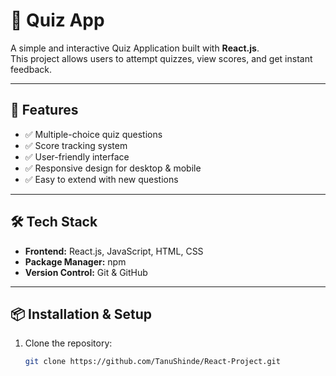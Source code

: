 # 🎯 Quiz App

A simple and interactive Quiz Application built with **React.js**.  
This project allows users to attempt quizzes, view scores, and get instant feedback.

---

## 🚀 Features
- ✅ Multiple-choice quiz questions  
- ✅ Score tracking system  
- ✅ User-friendly interface  
- ✅ Responsive design for desktop & mobile  
- ✅ Easy to extend with new questions  

---

## 🛠️ Tech Stack
- **Frontend:** React.js, JavaScript, HTML, CSS  
- **Package Manager:** npm  
- **Version Control:** Git & GitHub  

---

## 📦 Installation & Setup

1. Clone the repository:
   ```bash
   git clone https://github.com/TanuShinde/React-Project.git
